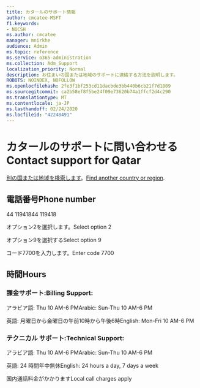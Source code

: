 ```yaml
---
title: カタールのサポート情報
author: cmcatee-MSFT
f1.keywords:
- NOCSH
ms.author: cmcatee
manager: mnirkhe
audience: Admin
ms.topic: reference
ms.service: o365-administration
ms.collection: Adm_Support
localization_priority: Normal
description: お住まいの国または地域のサポートに連絡する方法を説明します。
ROBOTS: NOINDEX, NOFOLLOW
ms.openlocfilehash: 2fe3f1bf253cd11dacbde3bb440b6cb21f7d1809
ms.sourcegitcommit: ca2b58ef8f5be24f09e73620b74a1ffcf2d4c290
ms.translationtype: MT
ms.contentlocale: ja-JP
ms.lasthandoff: 02/24/2020
ms.locfileid: "42248491"
---
```

# <a name="contact-support-for-qatar"></a><span data-ttu-id="71622-103">カタールのサポートに問い合わせる</span><span class="sxs-lookup"><span data-stu-id="71622-103">Contact support for Qatar</span></span>

<span data-ttu-id="71622-104">[別の国または地域を検索します](../contact-support-for-business-products.md)。</span><span class="sxs-lookup"><span data-stu-id="71622-104">[Find another country or region](../contact-support-for-business-products.md).</span></span>

## <a name="phone-number"></a><span data-ttu-id="71622-105">電話番号</span><span class="sxs-lookup"><span data-stu-id="71622-105">Phone number</span></span>
<span data-ttu-id="71622-106">44 119418</span><span class="sxs-lookup"><span data-stu-id="71622-106">44 119418</span></span>

<span data-ttu-id="71622-107">オプション2を選択します。</span><span class="sxs-lookup"><span data-stu-id="71622-107">Select option 2</span></span>

<span data-ttu-id="71622-108">オプション9を選択する</span><span class="sxs-lookup"><span data-stu-id="71622-108">Select option 9</span></span>

<span data-ttu-id="71622-109">コード7700を入力します。</span><span class="sxs-lookup"><span data-stu-id="71622-109">Enter code 7700</span></span>

## <a name="hours"></a><span data-ttu-id="71622-110">時間</span><span class="sxs-lookup"><span data-stu-id="71622-110">Hours</span></span>
### <a name="billing-support"></a><span data-ttu-id="71622-111">課金サポート:</span><span class="sxs-lookup"><span data-stu-id="71622-111">Billing Support:</span></span>

<span data-ttu-id="71622-112">アラビア語: Thu 10 AM-6 PM</span><span class="sxs-lookup"><span data-stu-id="71622-112">Arabic: Sun-Thu 10 AM-6 PM</span></span>

<span data-ttu-id="71622-113">英語: 月曜日から金曜日の午前10時から午後6時</span><span class="sxs-lookup"><span data-stu-id="71622-113">English: Mon-Fri 10 AM-6 PM</span></span>

### <a name="technical-support"></a><span data-ttu-id="71622-114">テクニカル サポート:</span><span class="sxs-lookup"><span data-stu-id="71622-114">Technical Support:</span></span>

<span data-ttu-id="71622-115">アラビア語: Thu 10 AM-6 PM</span><span class="sxs-lookup"><span data-stu-id="71622-115">Arabic: Sun-Thu 10 AM-6 PM</span></span>

<span data-ttu-id="71622-116">英語: 24 時間年中無休</span><span class="sxs-lookup"><span data-stu-id="71622-116">English: 24 hours a day, 7 days a week</span></span>

<span data-ttu-id="71622-117">国内通話料金がかかります</span><span class="sxs-lookup"><span data-stu-id="71622-117">Local call charges apply</span></span>